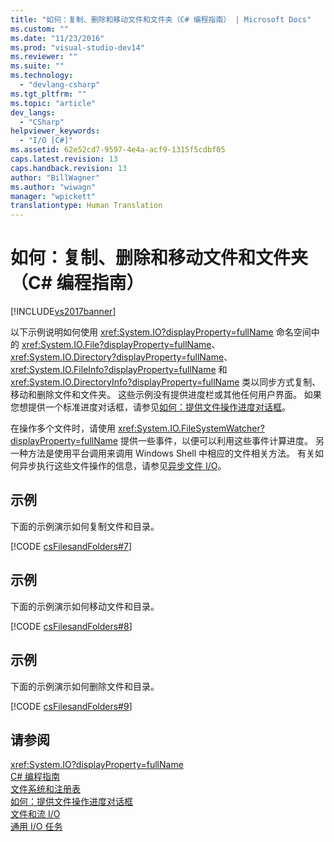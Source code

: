 ```yaml
---
title: "如何：复制、删除和移动文件和文件夹（C# 编程指南） | Microsoft Docs"
ms.custom: ""
ms.date: "11/23/2016"
ms.prod: "visual-studio-dev14"
ms.reviewer: ""
ms.suite: ""
ms.technology: 
  - "devlang-csharp"
ms.tgt_pltfrm: ""
ms.topic: "article"
dev_langs: 
  - "CSharp"
helpviewer_keywords: 
  - "I/O [C#]"
ms.assetid: 62e52cd7-9597-4e4a-acf9-1315f5cdbf05
caps.latest.revision: 13
caps.handback.revision: 13
author: "BillWagner"
ms.author: "wiwagn"
manager: "wpickett"
translationtype: Human Translation
---
```

# 如何：复制、删除和移动文件和文件夹（C# 编程指南）
[!INCLUDE[vs2017banner](../../../csharp/includes/vs2017banner.md)]

以下示例说明如何使用 <xref:System.IO?displayProperty=fullName> 命名空间中的 <xref:System.IO.File?displayProperty=fullName>、<xref:System.IO.Directory?displayProperty=fullName>、<xref:System.IO.FileInfo?displayProperty=fullName> 和 <xref:System.IO.DirectoryInfo?displayProperty=fullName> 类以同步方式复制、移动和删除文件和文件夹。  这些示例没有提供进度栏或其他任何用户界面。  如果您想提供一个标准进度对话框，请参见[如何：提供文件操作进度对话框](../../../csharp/programming-guide/file-system/how-to-provide-a-progress-dialog-box-for-file-operations.md)。  
  
 在操作多个文件时，请使用 <xref:System.IO.FileSystemWatcher?displayProperty=fullName> 提供一些事件，以便可以利用这些事件计算进度。  另一种方法是使用平台调用来调用 Windows Shell 中相应的文件相关方法。  有关如何异步执行这些文件操作的信息，请参见[异步文件 I\/O](../Topic/Asynchronous%20File%20I-O.md)。  
  
## 示例  
 下面的示例演示如何复制文件和目录。  
  
 [!CODE [csFilesandFolders#7](../CodeSnippet/VS_Snippets_VBCSharp/csFilesAndFolders#7)]  
  
## 示例  
 下面的示例演示如何移动文件和目录。  
  
 [!CODE [csFilesandFolders#8](../CodeSnippet/VS_Snippets_VBCSharp/csFilesAndFolders#8)]  
  
## 示例  
 下面的示例演示如何删除文件和目录。  
  
 [!CODE [csFilesandFolders#9](../CodeSnippet/VS_Snippets_VBCSharp/csFilesAndFolders#9)]  
  
## 请参阅  
 <xref:System.IO?displayProperty=fullName>   
 [C\# 编程指南](../../../csharp/programming-guide/index.md)   
 [文件系统和注册表](../../../csharp/programming-guide/file-system/file-system-and-the-registry.md)   
 [如何：提供文件操作进度对话框](../../../csharp/programming-guide/file-system/how-to-provide-a-progress-dialog-box-for-file-operations.md)   
 [文件和流 I\/O](../Topic/File%20and%20Stream%20I-O.md)   
 [通用 I\/O 任务](../Topic/Common%20I-O%20Tasks.md)